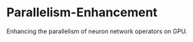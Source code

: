 Parallelism-Enhancement
==============================================
Enhancing the parallelism of neuron network operators on GPU.
